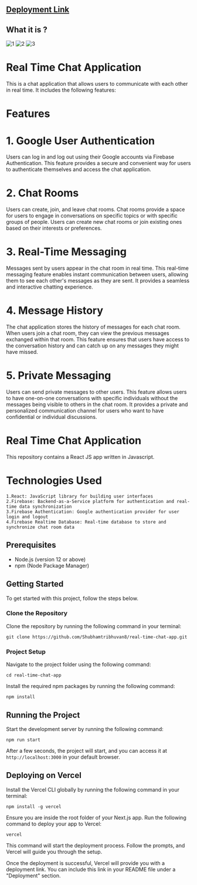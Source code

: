 
## [Deployment Link](https://real-time-chat-bgkkca27g-shubhamtribhuvan8.vercel.app)
## What it is ?
![1](https://github.com/Shubhamtribhuvan8/real-time-chat-app/assets/106821254/d86b9927-ee75-4b40-b408-4dedd7e03f7a)
![2](https://github.com/Shubhamtribhuvan8/real-time-chat-app/assets/106821254/af3032b6-712f-464a-9154-bbe30260517f)
![3](https://github.com/Shubhamtribhuvan8/real-time-chat-app/assets/106821254/344a0d98-a294-43ff-8377-2bee07e7139b)

# Real Time Chat Application
This is a chat application that allows users to communicate with each other in real time. It includes the following features:
# Features
# 1. Google User Authentication

Users can log in and log out using their Google accounts via Firebase Authentication. This feature provides a secure and convenient way for users to authenticate themselves and access the chat application.

# 2. Chat Rooms

Users can create, join, and leave chat rooms. Chat rooms provide a space for users to engage in conversations on specific topics or with specific groups of people. Users can create new chat rooms or join existing ones based on their interests or preferences.

# 3. Real-Time Messaging

Messages sent by users appear in the chat room in real time. This real-time messaging feature enables instant communication between users, allowing them to see each other's messages as they are sent. It provides a seamless and interactive chatting experience.

# 4. Message History

The chat application stores the history of messages for each chat room. When users join a chat room, they can view the previous messages exchanged within that room. This feature ensures that users have access to the conversation history and can catch up on any messages they might have missed.

# 5. Private Messaging

Users can send private messages to other users. This feature allows users to have one-on-one conversations with specific individuals without the messages being visible to others in the chat room. It provides a private and personalized communication channel for users who want to have confidential or individual discussions.

# Real Time Chat Application
This repository contains a React JS app written in Javascript.

# Technologies Used

    1.React: JavaScript library for building user interfaces
    2.Firebase: Backend-as-a-Service platform for authentication and real-time data synchronization
    3.Firebase Authentication: Google authentication provider for user login and logout
    4.Firebase Realtime Database: Real-time database to store and synchronize chat room data

## Prerequisites

- Node.js (version 12 or above)
- npm (Node Package Manager)

## Getting Started

To get started with this project, follow the steps below.

### Clone the Repository

Clone the repository by running the following command in your terminal:

```git clone https://github.com/Shubhamtribhuvan8/real-time-chat-app.git```

### Project Setup

 Navigate to the project folder using the following command:
 
```cd real-time-chat-app```

Install the required npm packages by running the following command:

```npm install``` 

## Running the Project

Start the development server by running the following command:

```npm run start```

After a few seconds, the project will start, and you can access it at ```http://localhost:3000``` in your default browser.



## Deploying on Vercel
 Install the Vercel CLI globally by running the following command in your terminal:
 
```npm install -g vercel```

Ensure you are inside the root folder of your Next.js app.
Run the following command to deploy your app to Vercel:

```vercel```

This command will start the deployment process. Follow the prompts, and Vercel will guide you through the setup.

Once the deployment is successful, Vercel will provide you with a deployment link. You can include this link in your README file under a "Deployment" section.
